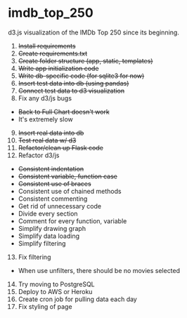 # imdb_top_250
d3.js visualization of the IMDb Top 250 since its beginning.

1. ~~Install requirements~~
2. ~~Create requirements.txt~~
3. ~~Create folder structure (app, static, templates)~~
4. ~~Write app initialization code~~
5. ~~Write db-specific code (for sqlite3 for now)~~
6. ~~Insert test data into db (using pandas)~~
7. ~~Connect test data to d3 visualization~~
8. Fix any d3/js bugs
  * ~~Back to Full Chart doesn't work~~
  * It's extremely slow
9. ~~Insert real data into db~~
10. ~~Test real data w/ d3~~
11. ~~Refactor/clean up Flask code~~
12. Refactor d3/js
  * ~~Consistent indentation~~
  * ~~Consistent variable, function case~~
  * ~~Consistent use of braces~~
  * Consistent use of chained methods
  * Consistent commenting
  * Get rid of unnecessary code
  * Divide every section
  * Comment for every function, variable
  * Simplify drawing graph
  * Simplify data loading
  * Simplify filtering
13. Fix filtering
  * When use unfilters, there should be no movies selected
14. Try moving to PostgreSQL
15. Deploy to AWS or Heroku
16. Create cron job for pulling data each day
17. Fix styling of page